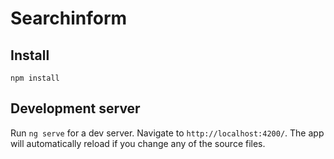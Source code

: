 # Searchinform

## Install

`npm install`

## Development server

Run `ng serve` for a dev server. Navigate to `http://localhost:4200/`. The app will automatically reload if you change any of the source files.

